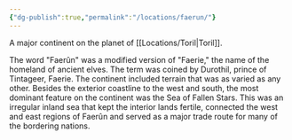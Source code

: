 ```yaml
---
{"dg-publish":true,"permalink":"/locations/faerun/"}
---
```


A major continent on the planet of [[Locations/Toril\|Toril]].

The word "Faerûn" was a modified version of "Faerie," the name of the homeland of ancient elves. The term was coined by Durothil, prince of Tintageer, Faerie. The continent included terrain that was as varied as any other. Besides the exterior coastline to the west and south, the most dominant feature on the continent was the Sea of Fallen Stars. This was an irregular inland sea that kept the interior lands fertile, connected the west and east regions of Faerûn and served as a major trade route for many of the bordering nations.
